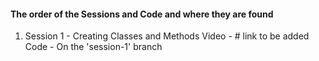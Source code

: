 #### The order of the Sessions and Code and where they are found


1. Session 1 - Creating Classes and Methods
    Video - # link to be added
    Code - On the 'session-1' branch
